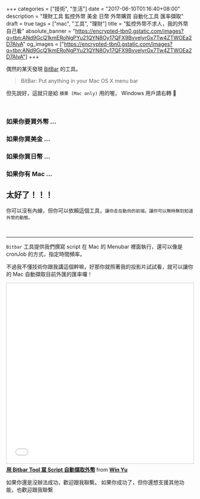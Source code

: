 +++
categories = ["技術", "生活"]
date = "2017-06-10T01:16:40+08:00"
description = "理財工具 監控外幣 美金 日幣 外幣購買 自動化工具 匯率擷取"
draft = true
tags = ["mac", "工具", "理財"]
title = "監控外幣不求人，我的外幣自己看"
absolute_banner = "https://encrypted-tbn0.gstatic.com/images?q=tbn:ANd9GcQ1kmERoNgPYu21QYN8Oy17QFX9BvvelyrGx7Tw4ZTWOEa2D7AlvA"
og_images = ["https://encrypted-tbn0.gstatic.com/images?q=tbn:ANd9GcQ1kmERoNgPYu21QYN8Oy17QFX9BvvelyrGx7Tw4ZTWOEa2D7AlvA"]
+++

偶然的某天發現 [BitBar](https://github.com/matryer/bitbar) 的工具。

> BitBar: Put anything in your Mac OS X menu bar

<!--more-->

但先說好，這就只是給 `蘋果 (Mac only)` 用的喔， Windows 用戶請右轉 🙇 

<br>

### 如果你要買外幣 ...
### 如果你買美金 ...
### 如果你買日幣 ...
### 如果你有 Mac ...

## 太好了！！！

你可以沒有內線，但你可以依賴這個工具，`讓你走在動向的前端。讓你可以無時無刻知道外幣的動態。`

<br>

----

`Bitbar` 工具提供我們撰寫 script 在 Mac 的 Menubar 裡面執行，還可以像是 cronJob 的方式，指定時間頻率。

不過我不懂技術你跟我講這個幹嘛，好那你就照著我的投影片試試看，就可以讓你的 Mac 自動擷取目前外匯的匯率囉！

<iframe src="//www.slideshare.net/slideshow/embed_code/key/tg3u08MPqgJlAY" width="595" height="485" frameborder="0" marginwidth="0" marginheight="0" scrolling="no" style="border:1px solid #CCC; border-width:1px; margin-bottom:5px; max-width: 100%;" allowfullscreen> </iframe> <div style="margin-bottom:5px"> <strong> <a href="//www.slideshare.net/kylinfish/bitbar-tool-script" title="用 Bitbar Tool 寫 Script 自動擷取外幣" target="_blank">用 Bitbar Tool 寫 Script 自動擷取外幣</a> </strong> from <strong><a target="_blank" href="https://www.slideshare.net/kylinfish">Win Yu</a></strong> </div>

如果你還是沒辦法成功，歡迎跟我聯繫。
如果你成功了，但你還想支援其他功能，也歡迎跟我聯繫
